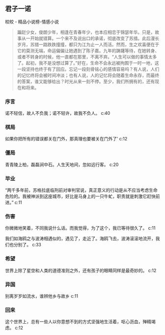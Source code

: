 ## 君子一诺

皎皎  -  精品小说榜-情感小说

> 蹁跹少女，俊朗少年，相逢在青春年少，也本应相恋于锦瑟年华。只是，故事从一开始就错算。一个来不及说出口的承诺，彻底改变了苏措。此后漫长岁月，苏措一路跌跌撞撞，都只为江为止一人而活。然而，生之欢喜便在于它的莫测无端，命运偏偏让她遇到了陈子嘉。九年的踌躇等待，在她转身、或者不转身的时候，他一直都在那里，不离不弃。“人生可以做的事情太多了。起初，我不是没想过算了。”好在，生命不会永远被拘囿于一时一地，这一段坚持也终于有了回应。忘记一段刻骨铭心的感情容易吗？有人说，人们的记忆终将会被时间冲淡；也有人说，人的记忆将会随着生命永存，而最终的答案，谁又能够给出？时光从来一刻不停。至少，我们所拥有的，还有现在和将来。


### 序言

诺不轻信，故人不负我；诺不轻许，故我不负人。 c:40

### 棋局

如果你把所有的错误都关在门外，那真理也要被关在门外了’ c:12

### 僵局

青青陵上柏，磊磊涧中石。人生天地间，忽如远行客。 c:20

### 毕业

“两千多年前，苏格拉底临刑前对审判官说，真正意义的行动是从不应当考虑生命危险的。我被神派到这座城市，好比是马身上的一只牛虻，职责就是刺激它赶快前进。” c:11

### 伤害

你微微地笑着，不同我说什么话。而我觉得，为了这个，我已等待很久了。 c:11

我们如海鸥之与波涛相遇似的，遇见了，走近了。海鸥飞去，波涛滚滚地流开，我们也分别了。 c:33

### 希望

世界上除了星空和人类的道德准则之外，还有孩子的眼睛同样是最奇妙的。
 c:12

### 异国

别离岁岁如流水，谁辨他乡与故乡 c:11

### 回来

这个世界上，总有一些人以你意想不到的方式坚强地生活着，呕心沥血，殚精竭虑。 c:12